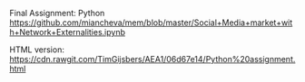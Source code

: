 Final Assignment: Python
https://github.com/miancheva/mem/blob/master/Social+Media+market+with+Network+Externalities.ipynb 

HTML version:
https://cdn.rawgit.com/TimGijsbers/AEA1/06d67e14/Python%20assignment.html
